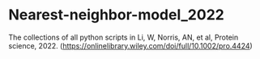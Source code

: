 # Nearest-neighbor-model_2022
The collections of all python scripts in Li, W, Norris, AN, et al, Protein science, 2022. (https://onlinelibrary.wiley.com/doi/full/10.1002/pro.4424)
